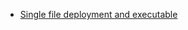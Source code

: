 - [Single file deployment and executable](https://docs.microsoft.com/en-us/dotnet/core/deploying/single-file)